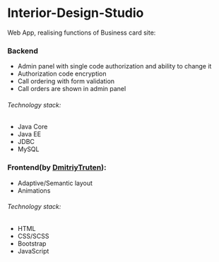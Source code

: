 # Interior-Design-Studio 
Web App, realising functions of Business card site:

### Backend 
- Admin panel with single code authorization and ability to change it
- Authorization code encryption
- Call ordering with form validation
- Call orders are shown in admin panel

###### Technology stack:
- Java Core
- Java EE
- JDBC
- MySQL

### Frontend(by [DmitriyTruten](https://github.com/DmitriyTruten)):
- Adaptive/Semantic layout
- Animations

###### Technology stack:
- HTML
- CSS/SCSS
- Bootstrap
- JavaScript
